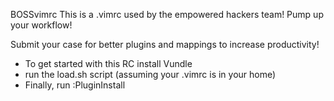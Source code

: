 BOSSvimrc
This is a .vimrc used by the empowered hackers team! Pump up your workflow!

Submit your case for better plugins and mappings to increase productivity!


+ To get started with this RC install Vundle
+ run the load.sh script (assuming your .vimrc is in your home)
+ Finally, run :PluginInstall

